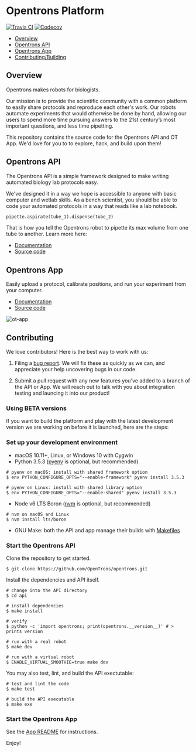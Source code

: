 # Opentrons Platform

[![Travis CI][travis-badge]][travis]
[![Codecov][codecov-badge]][codecov]

* [Overview](#overview)
* [Opentrons API](#opentrons-api)
* [Opentrons App](#opentrons-app)
* [Contributing/Building](#contributing)

## Overview

Opentrons makes robots for biologists. 

Our mission is to provide the scientific community with a common platform to easily share protocols and reproduce each other's work. Our robots automate experiments that would otherwise be done by hand, allowing our users to spend more time pursuing answers to the 21st century’s most important questions, and less time pipetting.

This repository contains the source code for the Opentrons API and OT App. We'd love for you to to explore, hack, and build upon them! 

## Opentrons API

The Opentrons API is a simple framework designed to make writing automated biology lab protocols easy.

We've designed it in a way we hope is accessible to anyone with basic computer and wetlab skills. As a bench scientist, you should be able to code your automated protocols in a way that reads like a lab notebook.

```python
pipette.aspirate(tube_1).dispense(tube_2)
```

That is how you tell the Opentrons robot to pipette its max volume from one tube to another. Learn more here:

* [Documentation](http://docs.opentrons.com)
* [Source code](https://github.com/OpenTrons/opentrons/tree/develop/api)

## Opentrons App

Easily upload a protocol, calibrate positions, and run your experiment from your computer.

* [Documentation](https://support.opentrons.com/)
* [Source code](https://github.com/OpenTrons/opentrons/tree/develop/app)

![ot-app](https://lh3.googleusercontent.com/hz80NB3yiMB6r50aKg9DgSuqmwNAEKFz7aC3qQS56YregCGygg1oc3ldn9FAanqTt7REUXikkSuHDX69JODaLWgegDwO_JnDf30j3NuZ05mWOq16nMTxQBAFW6cZqqEsLaDU-uRW)

## Contributing

We love contributors! Here is the best way to work with us:

1. Filing a [bug report](https://github.com/OpenTrons/opentrons/issues). We will fix these as quickly as we can, and appreciate your help uncovering bugs in our code. 

2. Submit a pull request with any new features you've added to a branch of the API or App. We will reach out to talk with you about integration testing and launcing it into our product!

### Using BETA versions

If you want to build the platform and play with the latest development version we are working on before it is launched, here are the steps:

### Set up your development environment

* macOS 10.11+, Linux, or Windows 10 with Cygwin
* Python 3.5.3 ([pyenv](https://github.com/pyenv/pyenv) is optional, but recommended)
    
``` shell
# pyenv on macOS: install with shared framework option
$ env PYTHON_CONFIGURE_OPTS="--enable-framework" pyenv install 3.5.3

# pyenv on Linux: install with shared library option
$ env PYTHON_CONFIGURE_OPTS="--enable-shared" pyenv install 3.5.3
```

* Node v6 LTS Boron ([nvm](https://github.com/creationix/nvm) is optional, but recommended)

```shell
# nvm on macOS and Linux
$ nvm install lts/boron
```

* GNU Make: both the API and app manage their builds with [Makefiles](https://en.wikipedia.org/wiki/Makefile)

### Start the Opentrons API

Clone the repository to get started.
```shell
$ git clone https://github.com/OpenTrons/opentrons.git
```

Install the dependencies and API itself.

```shell
# change into the API directory
$ cd api

# install dependencies
$ make install

# verify
$ python -c 'import opentrons; print(opentrons.__version__)' # > prints version

# run with a real robot
$ make dev

# run with a virtual robot
$ ENABLE_VIRTUAL_SMOOTHIE=true make dev
```

You may also test, lint, and build the API exectutable:

```shell
# test and lint the code
$ make test

# build the API executable
$ make exe
```

### Start the Opentrons App

See the [App README][app-readme] for instructions.

Enjoy!

[travis]: https://travis-ci.org/OpenTrons/opentrons/branches
[travis-badge]: https://img.shields.io/travis/OpenTrons/opentrons/app-3-0.svg?style=flat-square&maxAge=3600
[codecov]: https://codecov.io/gh/OpenTrons/opentrons/branches
[codecov-badge]: https://img.shields.io/codecov/c/github/OpenTrons/opentrons/app-3-0.svg?style=flat-square&maxAge=3600
[app-readme]: ./app/README.md
